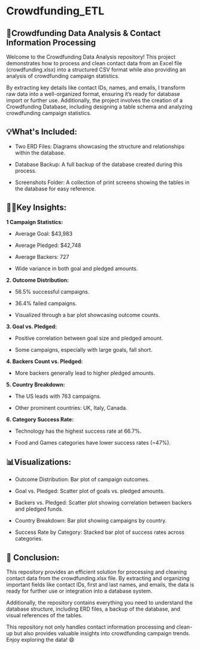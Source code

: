 # Crowdfunding_ETL
## 🚀**Crowdfunding Data Analysis & Contact Information Processing**

Welcome to the Crowdfunding Data Analysis repository! This project demonstrates how to process and clean contact data from an Excel file (crowdfunding.xlsx) into a structured CSV format while also providing an analysis of crowdfunding campaign statistics.

By extracting key details like contact IDs, names, and emails, I transform raw data into a well-organized format, ensuring it’s ready for database import or further use. Additionally, the project involves the creation of a Crowdfunding Database, including designing a table schema and analyzing crowdfunding campaign statistics.

## 💡**What's Included:**
- Two ERD Files: Diagrams showcasing the structure and relationships within the database.

- Database Backup: A full backup of the database created during this process.

- Screenshots Folder: A collection of print screens showing the tables in the database for easy reference.

## 🧑‍💻**Key Insights:**

**1 Campaign Statistics:**

- Average Goal: $43,983

- Average Pledged: $42,748

- Average Backers: 727

- Wide variance in both goal and pledged amounts.

**2. Outcome Distribution:**

- 56.5% successful campaigns.

- 36.4% failed campaigns.

- Visualized through a bar plot showcasing outcome counts.

**3. Goal vs. Pledged:**

- Positive correlation between goal size and pledged amount.

- Some campaigns, especially with large goals, fall short.

**4. Backers Count vs. Pledged:**

- More backers generally lead to higher pledged amounts.

**5. Country Breakdown:**

- The US leads with 763 campaigns.

- Other prominent countries: UK, Italy, Canada.

**6. Category Success Rate:**

- Technology has the highest success rate at 66.7%.

- Food and Games categories have lower success rates (~47%).

## 📊**Visualizations:**
- Outcome Distribution: Bar plot of campaign outcomes.

- Goal vs. Pledged: Scatter plot of goals vs. pledged amounts.

- Backers vs. Pledged: Scatter plot showing correlation between backers and pledged funds.

- Country Breakdown: Bar plot showing campaigns by country.

- Success Rate by Category: Stacked bar plot of success rates across categories.

## **🔧 Conclusion:**
This repository provides an efficient solution for processing and cleaning contact data from the crowdfunding.xlsx file. By extracting and organizing important fields like contact IDs, first and last names, and emails, the data is ready for further use or integration into a database system.

Additionally, the repository contains everything you need to understand the database structure, including ERD files, a backup of the database, and visual references of the tables.

This repository not only handles contact information processing and clean-up but also provides valuable insights into crowdfunding campaign trends. Enjoy exploring the data! 😄

